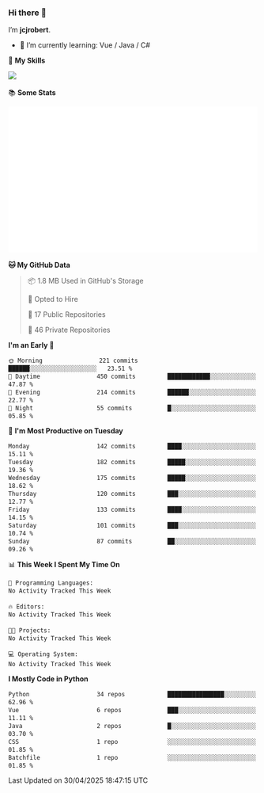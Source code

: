 ### Hi there 👋

I’m **jcjrobert**.

- 🌱 I’m currently learning: Vue / Java / C#

🌟 **My Skills**

![](https://img.shields.io/badge/-Python-3e74a2?style=flat-square&logo=Python&logoColor=fff)

📚 **Some Stats**

![](https://github.com/jcjrobert/github-stats/blob/master/generated/overview.svg)

<!--START_SECTION:waka-->
**🐱 My GitHub Data** 

> 📦 1.8 MB Used in GitHub's Storage 
 > 
> 💼 Opted to Hire
 > 
> 📜 17 Public Repositories 
 > 
> 🔑 46 Private Repositories 
 > 
**I'm an Early 🐤** 

```text
🌞 Morning                221 commits         ██████░░░░░░░░░░░░░░░░░░░   23.51 % 
🌆 Daytime                450 commits         ████████████░░░░░░░░░░░░░   47.87 % 
🌃 Evening                214 commits         ██████░░░░░░░░░░░░░░░░░░░   22.77 % 
🌙 Night                  55 commits          █░░░░░░░░░░░░░░░░░░░░░░░░   05.85 % 
```
📅 **I'm Most Productive on Tuesday** 

```text
Monday                   142 commits         ████░░░░░░░░░░░░░░░░░░░░░   15.11 % 
Tuesday                  182 commits         █████░░░░░░░░░░░░░░░░░░░░   19.36 % 
Wednesday                175 commits         █████░░░░░░░░░░░░░░░░░░░░   18.62 % 
Thursday                 120 commits         ███░░░░░░░░░░░░░░░░░░░░░░   12.77 % 
Friday                   133 commits         ████░░░░░░░░░░░░░░░░░░░░░   14.15 % 
Saturday                 101 commits         ███░░░░░░░░░░░░░░░░░░░░░░   10.74 % 
Sunday                   87 commits          ██░░░░░░░░░░░░░░░░░░░░░░░   09.26 % 
```


📊 **This Week I Spent My Time On** 

```text
💬 Programming Languages: 
No Activity Tracked This Week

🔥 Editors: 
No Activity Tracked This Week

🐱‍💻 Projects: 
No Activity Tracked This Week

💻 Operating System: 
No Activity Tracked This Week
```

**I Mostly Code in Python** 

```text
Python                   34 repos            ████████████████░░░░░░░░░   62.96 % 
Vue                      6 repos             ███░░░░░░░░░░░░░░░░░░░░░░   11.11 % 
Java                     2 repos             █░░░░░░░░░░░░░░░░░░░░░░░░   03.70 % 
CSS                      1 repo              ░░░░░░░░░░░░░░░░░░░░░░░░░   01.85 % 
Batchfile                1 repo              ░░░░░░░░░░░░░░░░░░░░░░░░░   01.85 % 
```




 Last Updated on 30/04/2025 18:47:15 UTC
<!--END_SECTION:waka-->
